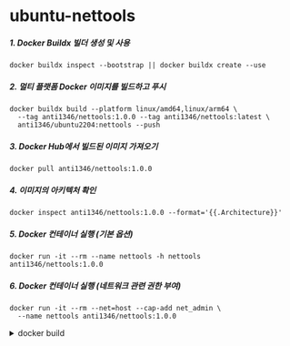 # ubuntu-nettools

##### 1. Docker Buildx 빌더 생성 및 사용
```
docker buildx inspect --bootstrap || docker buildx create --use
```
##### 2. 멀티 플랫폼 Docker 이미지를 빌드하고 푸시
```
docker buildx build --platform linux/amd64,linux/arm64 \
  --tag anti1346/nettools:1.0.0 --tag anti1346/nettools:latest \
  anti1346/ubuntu2204:nettools --push
```
##### 3. Docker Hub에서 빌드된 이미지 가져오기
```
docker pull anti1346/nettools:1.0.0
```
##### 4. 이미지의 아키텍처 확인
```
docker inspect anti1346/nettools:1.0.0 --format='{{.Architecture}}'
```
##### 5. Docker 컨테이너 실행 (기본 옵션)
```
docker run -it --rm --name nettools -h nettools anti1346/nettools:1.0.0
```
##### 6. Docker 컨테이너 실행 (네트워크 관련 권한 부여)
```
docker run -it --rm --net=host --cap-add net_admin \
  --name nettools anti1346/nettools:1.0.0
```

<details>
<summary>docker build</summary>

##### docker build
```
docker build --tag anti1346/ubuntu-nettools:latest --no-cache .
```
##### docker build arg
```
docker build --tag anti1346/ubuntu-nettools:latest --build-arg SSH_USER=vagrant --build-arg SSH_PASSWORD=vagrant --no-cache .
```
##### docker tag(도커 이미지 태그 이름 변경)
```
docker tag anti1346/ubuntu-nettools:latest anti1346/ubuntu-nettools:latest
```
##### docker push
```
docker push anti1346/ubuntu-nettools:latest
```
##### docker run test
```
docker run -it --rm --name nettools -h nettools anti1346/ubuntu-nettools:latest
```
```
docker run -it --rm --net=host --cap-add net_admin --name nettools anti1346/ubuntu-nettools:latest
```
</details>

